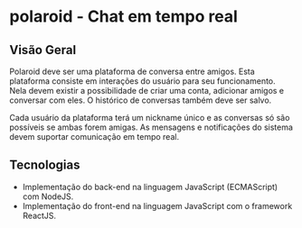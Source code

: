 # polaroid - Chat em tempo real

## Visão Geral

Polaroid deve ser uma plataforma de conversa entre amigos. Esta plataforma consiste em interações do usuário para seu funcionamento. Nela devem existir a possibilidade de criar uma conta, adicionar amigos e conversar com eles. O histórico de conversas também deve ser salvo.

Cada usuário da plataforma terá um nickname único e as conversas só são possíveis se ambas forem amigas. As mensagens e notificações do sistema devem suportar comunicação em tempo real.

## Tecnologias

* Implementação do back-end na linguagem JavaScript (ECMAScript) com NodeJS.
* Implementação do front-end na linguagem JavaScript com o framework ReactJS.
